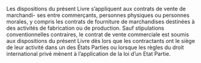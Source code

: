 Les dispositions du présent Livre s’appliquent aux contrats de vente de marchandi-
ses entre commerçants, personnes physiques ou personnes morales, y compris les contrats de
fourniture de marchandises destinées à des activités de fabrication ou de production.
Sauf stipulations conventionnelles contraires, le contrat de vente commerciale est soumis aux
dispositions du présent Livre dès lors que les contractants ont le siège de leur activité dans un
des États Parties ou lorsque les règles du droit international privé mènent à l’application de la
loi d’un Etat Partie.